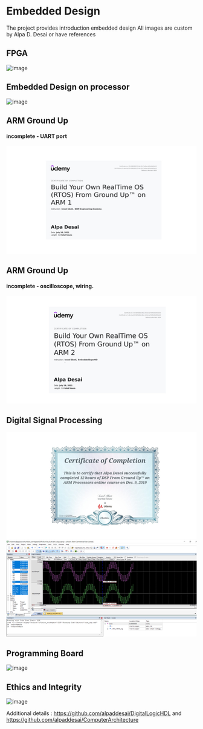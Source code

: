 # Embedded Design


The project provides introduction embedded design
All images are custom by Alpa D. Desai or have references

## FPGA 
![image](DesigningFPGA.jpg)

## Embedded Design on processor
![image](EmbeddedSystemDesign.jpg)

## ARM Ground Up
#### incomplete - UART port
![image](ARM_GroundUp.jpg)

## ARM Ground Up
#### incomplete - oscilloscope, wiring.
![image](RTOS_ARM2.jpg)

## Digital Signal Processing
![image](DSP.jpg)
![image](inputequalsoutput.png)

## Programming Board
![image](ProgrammingBoardImage.png)

## Ethics and Integrity
![image](EthicsandExcellence.png)

Additional details : https://github.com/alpaddesai/DigitalLogicHDL and https://github.com/alpaddesai/ComputerArchitecture 
